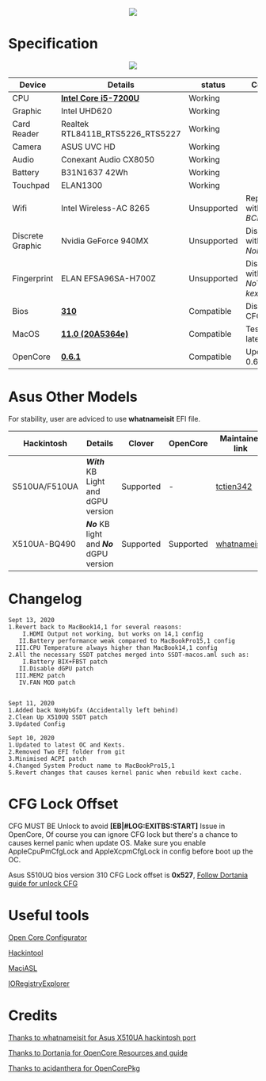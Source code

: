 <p align="center">
<img src="https://i.imgur.com/piJu4XY.png")
    </p>

# Specification

<p align="center">
<img src="https://www.asus.com/media/global/products/zSh0eyO9fvBbAZHv/P_setting_fff_1_90_end_500.png")
    </p>

Device | Details | status | Comment
------------ | ------------- | ------------- | -------------
CPU | [**Intel Core i5-7200U**](https://ark.intel.com/content/www/us/en/ark/products/95443/intel-core-i5-7200u-processor-3m-cache-up-to-3-10-ghz.html) | Working | 
Graphic | Intel UHD620 | Working |
Card Reader | Realtek RTL8411B_RTS5226_RTS5227 | Working |
Camera | ASUS UVC HD | Working |
Audio | Conexant Audio CX8050 | Working |
Battery | B31N1637 42Wh | Working | 
Touchpad | ELAN1300 | Working |
Wifi | Intel Wireless-AC 8265 | Unsupported | Replaced with *BCM94352Z* 
Discrete Graphic | Nvidia GeForce 940MX | Unsupported | Disabled with *NoHybGfx*
Fingerprint | ELAN EFSA96SA-H700Z | Unsupported | Disabled with *NoTouchID kext*
Bios | [**310**](https://dlcdnets.asus.com/pub/ASUS/nb/X510UQ/X510UQAS310.zip) | Compatible | Disabled CFG
MacOS | [**11.0 (20A5364e)**](https://developer.apple.com/macos/) | Compatible | Tested on latest beta
OpenCore | [**0.6.1**](https://github.com/acidanthera/OpenCorePkg) | Compatible | Updated to 0.6.1


# Asus Other Models 

For stability, user are adviced to use **whatnameisit** EFI file. 

Hackintosh  | Details | Clover | OpenCore | Maintainer link
------------ | ------------- | ------------- | ------------- | ------------- 
S510UA/F510UA | ***With*** KB Light and dGPU version | Supported | - | [tctien342](https://github.com/tctien342/Asus-Vivobook-S510UA-Hackintosh)
X510UA-BQ490 | ***No*** KB light and ***No*** dGPU version | Supported | Supported | [whatnameisit](https://github.com/whatnameisit/Asus-Vivobook-X510UA-BQ490-Catalina-10.15.3-Hackintosh)

# Changelog

    Sept 13, 2020
    1.Revert back to MacBook14,1 for several reasons: 
        I.HDMI Output not working, but works on 14,1 config
       II.Battery performance weak compared to MacBookPro15,1 config
      III.CPU Temperature always higher than MacBook14,1 config
    2.All the necessary SSDT patches merged into SSDT-macos.aml such as:
        I.Battery BIX+FBST patch
       II.Disable dGPU patch
      III.MEM2 patch
       IV.FAN MOD patch
    
    
    Sept 11, 2020
    1.Added back NoHybGfx (Accidentally left behind) 
    2.Clean Up X510UQ SSDT patch 
    3.Updated Config 
    
    Sept 10, 2020
    1.Updated to latest OC and Kexts. 
    2.Removed Two EFI folder from git 
    3.Minimised ACPI patch
    4.Changed System Product name to MacBookPro15,1
    5.Revert changes that causes kernel panic when rebuild kext cache.

# CFG Lock Offset
CFG MUST BE Unlock to avoid **[EB|#LOG:EXITBS:START]** Issue in OpenCore, Of course you can ignore CFG lock but there's a chance to causes kernel panic when update OS. Make sure you enable AppleCpuPmCfgLock and AppleXcpmCfgLock in config before boot up the OC. 

Asus S510UQ bios version 310 CFG Lock offset is **0x527**, [Follow Dortania guide for unlock CFG](https://dortania.github.io/OpenCore-Install-Guide/extras/msr-lock.html)
    
# Useful tools  
[Open Core Configurator](https://mackie100projects.altervista.org/download-opencore-configurator/)

[Hackintool](https://github.com/headkaze/Hackintool)

[MaciASL](https://github.com/acidanthera/MaciASL) 

[IORegistryExplorer](https://github.com/vulgo/IORegistryExplorer) 


# Credits 
[Thanks to whatnameisit for Asus X510UA hackintosh port](https://github.com/whatnameisit/Asus-Vivobook-X510UA-BQ490-Catalina-10.15.3-Hackintosh)

[Thanks to Dortania for OpenCore Resources and guide](https://github.com/dortania)

[Thanks to acidanthera for OpenCorePkg](https://github.com/acidanthera/OpenCorePkg)



